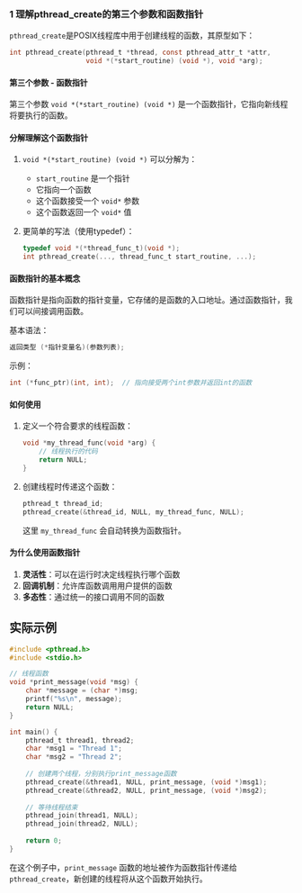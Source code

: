 ### 1 理解pthread_create的第三个参数和函数指针

`pthread_create`是POSIX线程库中用于创建线程的函数，其原型如下：

```c
int pthread_create(pthread_t *thread, const pthread_attr_t *attr,
                   void *(*start_routine) (void *), void *arg);
```

#### 第三个参数 - 函数指针

第三个参数 `void *(*start_routine) (void *)` 是一个函数指针，它指向新线程将要执行的函数。

#### 分解理解这个函数指针

1. `void *(*start_routine) (void *)` 可以分解为：
   - `start_routine` 是一个指针
   - 它指向一个函数
   - 这个函数接受一个 `void*` 参数
   - 这个函数返回一个 `void*` 值

2. 更简单的写法（使用typedef）：
   ```c
   typedef void *(*thread_func_t)(void *);
   int pthread_create(..., thread_func_t start_routine, ...);
   ```

#### 函数指针的基本概念

函数指针是指向函数的指针变量，它存储的是函数的入口地址。通过函数指针，我们可以间接调用函数。

基本语法：
```c
返回类型 (*指针变量名)(参数列表);
```

示例：
```c
int (*func_ptr)(int, int);  // 指向接受两个int参数并返回int的函数
```

#### 如何使用

1. 定义一个符合要求的线程函数：
   ```c
   void *my_thread_func(void *arg) {
       // 线程执行的代码
       return NULL;
   }
   ```

2. 创建线程时传递这个函数：
   ```c
   pthread_t thread_id;
   pthread_create(&thread_id, NULL, my_thread_func, NULL);
   ```

   这里 `my_thread_func` 会自动转换为函数指针。

#### 为什么使用函数指针

1. **灵活性**：可以在运行时决定线程执行哪个函数
2. **回调机制**：允许库函数调用用户提供的函数
3. **多态性**：通过统一的接口调用不同的函数

## 实际示例

```c
#include <pthread.h>
#include <stdio.h>

// 线程函数
void *print_message(void *msg) {
    char *message = (char *)msg;
    printf("%s\n", message);
    return NULL;
}

int main() {
    pthread_t thread1, thread2;
    char *msg1 = "Thread 1";
    char *msg2 = "Thread 2";
    
    // 创建两个线程，分别执行print_message函数
    pthread_create(&thread1, NULL, print_message, (void *)msg1);
    pthread_create(&thread2, NULL, print_message, (void *)msg2);
    
    // 等待线程结束
    pthread_join(thread1, NULL);
    pthread_join(thread2, NULL);
    
    return 0;
}
```

在这个例子中，`print_message` 函数的地址被作为函数指针传递给 `pthread_create`，新创建的线程将从这个函数开始执行。